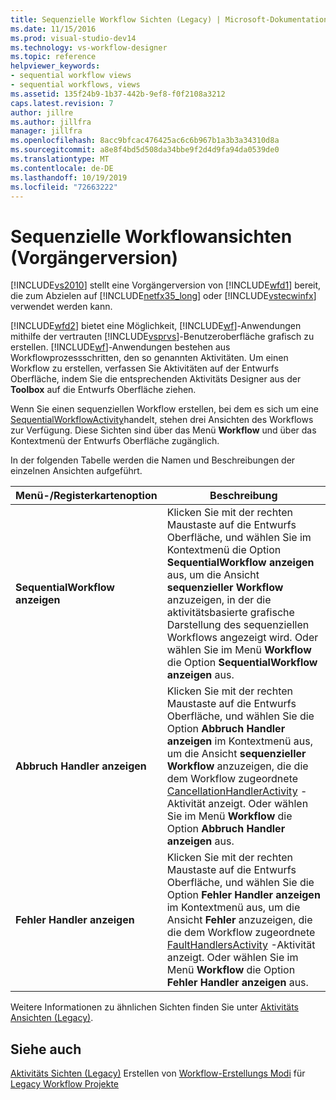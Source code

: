 ```yaml
---
title: Sequenzielle Workflow Sichten (Legacy) | Microsoft-Dokumentation
ms.date: 11/15/2016
ms.prod: visual-studio-dev14
ms.technology: vs-workflow-designer
ms.topic: reference
helpviewer_keywords:
- sequential workflow views
- sequential workflows, views
ms.assetid: 135f24b9-1b37-442b-9ef8-f0f2108a3212
caps.latest.revision: 7
author: jillre
ms.author: jillfra
manager: jillfra
ms.openlocfilehash: 8acc9bfcac476425ac6c6b967b1a3b3a34310d8a
ms.sourcegitcommit: a8e8f4bd5d508da34bbe9f2d4d9fa94da0539de0
ms.translationtype: MT
ms.contentlocale: de-DE
ms.lasthandoff: 10/19/2019
ms.locfileid: "72663222"
---
```

# <a name="sequential-workflow-views-legacy"></a>Sequenzielle Workflowansichten (Vorgängerversion)
[!INCLUDE[vs2010](../includes/vs2010-md.md)] stellt eine Vorgängerversion von [!INCLUDE[wfd1](../includes/wfd1-md.md)] bereit, die zum Abzielen auf [!INCLUDE[netfx35_long](../includes/netfx35-long-md.md)] oder [!INCLUDE[vstecwinfx](../includes/vstecwinfx-md.md)] verwendet werden kann.

 [!INCLUDE[wfd2](../includes/wfd2-md.md)] bietet eine Möglichkeit, [!INCLUDE[wf](../includes/wf-md.md)]-Anwendungen mithilfe der vertrauten [!INCLUDE[vsprvs](../includes/vsprvs-md.md)]-Benutzeroberfläche grafisch zu erstellen. [!INCLUDE[wf](../includes/wf-md.md)]-Anwendungen bestehen aus Workflowprozessschritten, den so genannten Aktivitäten. Um einen Workflow zu erstellen, verfassen Sie Aktivitäten auf der Entwurfs Oberfläche, indem Sie die entsprechenden Aktivitäts Designer aus der **Toolbox** auf die Entwurfs Oberfläche ziehen.

 Wenn Sie einen sequenziellen Workflow erstellen, bei dem es sich um eine [SequentialWorkflowActivity](http://go.microsoft.com/fwlink?LinkID=65040)handelt, stehen drei Ansichten des Workflows zur Verfügung. Diese Sichten sind über das Menü **Workflow** und über das Kontextmenü der Entwurfs Oberfläche zugänglich.

 In der folgenden Tabelle werden die Namen und Beschreibungen der einzelnen Ansichten aufgeführt.

|Menü-/Registerkartenoption|Beschreibung|
|----------------------|-----------------|
|**SequentialWorkflow anzeigen**|Klicken Sie mit der rechten Maustaste auf die Entwurfs Oberfläche, und wählen Sie im Kontextmenü die Option **SequentialWorkflow anzeigen** aus, um die Ansicht **sequenzieller Workflow** anzuzeigen, in der die aktivitätsbasierte grafische Darstellung des sequenziellen Workflows angezeigt wird. Oder wählen Sie im Menü **Workflow** die Option **SequentialWorkflow anzeigen** aus.|
|**Abbruch Handler anzeigen**|Klicken Sie mit der rechten Maustaste auf die Entwurfs Oberfläche, und wählen Sie die Option **Abbruch Handler anzeigen** im Kontextmenü aus, um die Ansicht **sequenzieller Workflow** anzuzeigen, die die dem Workflow zugeordnete [CancellationHandlerActivity](http://go.microsoft.com/fwlink?LinkID=65050) -Aktivität anzeigt. Oder wählen Sie im Menü **Workflow** die Option **Abbruch Handler anzeigen** aus.|
|**Fehler Handler anzeigen**|Klicken Sie mit der rechten Maustaste auf die Entwurfs Oberfläche, und wählen Sie die Option **Fehler Handler anzeigen** im Kontextmenü aus, um die Ansicht **Fehler** anzuzeigen, die die dem Workflow zugeordnete [FaultHandlersActivity](http://go.microsoft.com/fwlink?LinkID=65055) -Aktivität anzeigt. Oder wählen Sie im Menü **Workflow** die Option **Fehler Handler anzeigen** aus.|

 Weitere Informationen zu ähnlichen Sichten finden Sie unter [Aktivitäts Ansichten (Legacy)](../workflow-designer/activity-views-legacy.md).

## <a name="see-also"></a>Siehe auch
 [Aktivitäts Sichten (Legacy)](../workflow-designer/activity-views-legacy.md) Erstellen von [Workflow-Erstellungs Modi](http://go.microsoft.com/fwlink?LinkID=65014) für [Legacy Workflow Projekte](../workflow-designer/creating-legacy-workflow-projects.md)